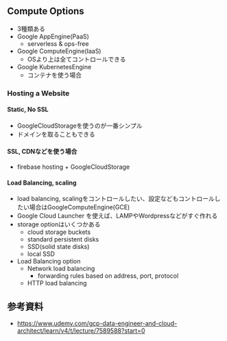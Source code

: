 ## Compute Options
- 3種類ある
- Google AppEngine(PaaS)
  - serverless & ops-free
- Google ComputeEngine(IaaS)
  - OSより上は全てコントロールできる
- Google KubernetesEngine
  - コンテナを使う場合

### Hosting a Website
#### Static, No SSL
- GoogleCloudStorageを使うのが一番シンプル
- ドメインを取ることもできる

#### SSL, CDNなどを使う場合
- firebase hosting + GoogleCloudStorage

#### Load Balancing, scaling
- load balancing, scalingをコントロールしたい、設定などもコントロールしたい場合はGoogleComputeEngine(GCE)
- Google Cloud Launcher を使えば、LAMPやWordpressなどがすぐ作れる
- storage optionはいくつかある
  - cloud storage buckets
  - standard persistent disks
  - SSD(solid state disks)
  - local SSD
- Load Balancing option
  - Network load balancing
    - forwarding rules based on address, port, protocol
  - HTTP load balancing


## 参考資料
- https://www.udemy.com/gcp-data-engineer-and-cloud-architect/learn/v4/t/lecture/7589588?start=0
